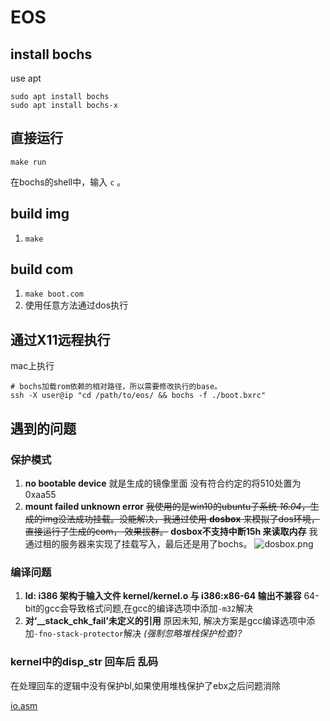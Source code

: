 # EOS

## install bochs

use apt

```shell
sudo apt install bochs
sudo apt install bochs-x
```

## 直接运行

```shell
make run
```

在bochs的shell中，输入 `c` 。

## build img

1. `make`

## build com

1. ```make boot.com```
1. 使用任意方法通过dos执行

## 通过X11远程执行

mac上执行

```shell
# bochs加载rom依赖的相对路径，所以需要修改执行的base。
ssh -X user@ip "cd /path/to/eos/ && bochs -f ./boot.bxrc"
```

## 遇到的问题

### 保护模式

1. **no bootable device** 就是生成的镜像里面 没有符合约定的将510处置为0xaa55
1. **mount failed unknown error** <del>我使用的是win10的ubuntu子系统 *16.04*，生成的img没法成功挂载。没能解决，我通过使用 **dosbox** 来模拟了dos环境，直接运行了生成的com， 效果拔群。</del> **dosbox不支持中断15h 来读取内存** 我通过租的服务器来实现了挂载写入，最后还是用了bochs。
![dosbox.png](./doc/images/dosbox.png)

### 编译问题

1. **ld: i386 架构于输入文件 kernel/kernel.o 与 i386:x86-64 输出不兼容** 64-bit的gcc会导致格式问题,在gcc的编译选项中添加```-m32```解决
1. **对‘__stack_chk_fail’未定义的引用** 原因未知, 解决方案是gcc编译选项中添加```-fno-stack-protector```解决 _(强制忽略堆栈保护检查)?_

### kernel中的disp_str 回车后 乱码

在处理回车的逻辑中没有保护bl,如果使用堆栈保护了ebx之后问题消除

[io.asm](./lib/io.asm)
